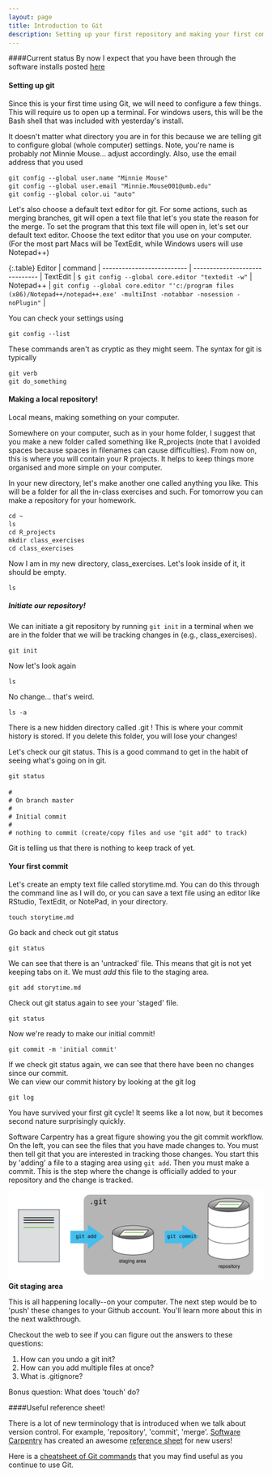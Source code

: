```yaml
---
layout: page
title: Introduction to Git
description: Setting up your first repository and making your first commit
---
```


####Current status
By now I expect that you have been through the software installs posted [here](00_computer_setup.html)

#### Setting up git
Since this is your first time using Git, we will need to configure a few things. This will require us to open up a terminal. For windows users, this will be the Bash shell that was included with yesterday's install.  

It doesn't matter what directory you are in for this because we are telling git to configure global (whole computer) settings. Note, you're name is probably *not* Minnie Mouse... adjust accordingly. Also, use the email address that you used 

~~~
git config --global user.name "Minnie Mouse"
git config --global user.email "Minnie.Mouse001@umb.edu"
git config --global color.ui "auto"
~~~

Let's also choose a default text editor for git. For some actions, such as merging branches, git will open a text file that let's you state the reason for the merge. To set the program that this text file will open in, let's set our default text editor. Choose the text editor that you use on your computer. (For the most part Macs will be TextEdit, while Windows users will use Notepad++)

{:.table}
Editor                     | command                        |
-------------------------- | ------------------------------ |
TextEdit             | `$ git config --global core.editor "textedit -w"`   |
Notepad++            | `git config --global core.editor "'c:/program files (x86)/Notepad++/notepad++.exe' -multiInst -notabbar -nosession -noPlugin"`          |


You can check your settings using

~~~
git config --list
~~~

These commands aren't as cryptic as they might seem. The syntax for git is typically

~~~
git verb
git do_something
~~~

#### Making a local repository!
Local means, making something on your computer.

Somewhere on your computer, such as in your home folder, I suggest that you make a new folder called something like R_projects (note that I avoided spaces because spaces in filenames can cause difficulties). From now on, this is where you will contain your R projects. It helps to keep things more organised and more simple on your computer.  

In your new directory, let's make another one called anything you like. This will be a folder for all the in-class exercises and such. For tomorrow you can make a repository for your homework. 

~~~
cd ~
ls
cd R_projects
mkdir class_exercises
cd class_exercises
~~~

Now I am in my new directory, class_exercises. Let's look inside of it, it should be empty.

~~~
ls
~~~

##### Initiate our repository!
We can initiate a git repository by running `git init` in a terminal when we are in the folder that we will be tracking changes in (e.g., class_exercises).
~~~
git init
~~~

Now let's look again

~~~
ls
~~~

No change... that's weird.

~~~
ls -a
~~~

There is a new hidden directory called .git ! This is where your commit history is stored. If you delete this folder, you will lose your changes!  

Let's check our git status. This is a good command to get in the habit of seeing what's going on in git.

~~~
git status

#
# On branch master
#
# Initial commit
#
# nothing to commit (create/copy files and use "git add" to track)
~~~

Git is telling us that there is nothing to keep track of yet. 


#### Your first commit
Let's create an empty text file called storytime.md. You can do this through the command line as I will do, or you can save a text file using an editor like RStudio, TextEdit, or NotePad, in your directory.

~~~
touch storytime.md
~~~

Go back and check out git status

~~~
git status
~~~

We can see that there is an 'untracked' file. This means that git is not yet keeping tabs on it. We must *add* this file to the staging area. 

~~~
git add storytime.md
~~~

Check out git status again to see your 'staged' file.

~~~
git status
~~~

Now we're ready to make our initial commit!

~~~
git commit -m 'initial commit'
~~~

If we check git status again, we can see that there have been no changes since our commit.  
We can view our commit history by looking at the git log

~~~
git log
~~~

You have survived your first git cycle! It seems like a lot now, but it becomes second nature surprisingly quickly.  

Software Carpentry has a great figure showing you the git commit workflow. On the left, you can see the files that you have made changes to. You must then tell git that you are interested in tracking those changes. You start this by 'adding' a file to a staging area using `git add`. Then you must make a commit. This is the step where the change is officially added to your repository and the change is tracked. 

![Git staging area](../images/git-staging-area.svg "git staging area")
**Git staging area**  

This is all happening locally--on your computer. The next step would be to 'push' these changes to your Github account. You'll learn more about this in the next walkthrough. 


Checkout the web to see if you can figure out the answers to these questions:

1. How can you undo a git init?
2. How can you add multiple files at once?
3. What is .gitignore?

Bonus question: What does 'touch' do?  


####Useful reference sheet!

There is a lot of new terminology that is introduced when we talk about version control. For example, 'repository', 'commit', 'merge'. [Software Carpentry](http://software-carpentry.org/) has created an awesome [reference sheet](http://swcarpentry.github.io/git-novice/reference.html) for new users!

Here is a [cheatsheet of Git commands](http://www.git-tower.com/blog/git-cheat-sheet/) that you may find useful as you continue to use Git.
